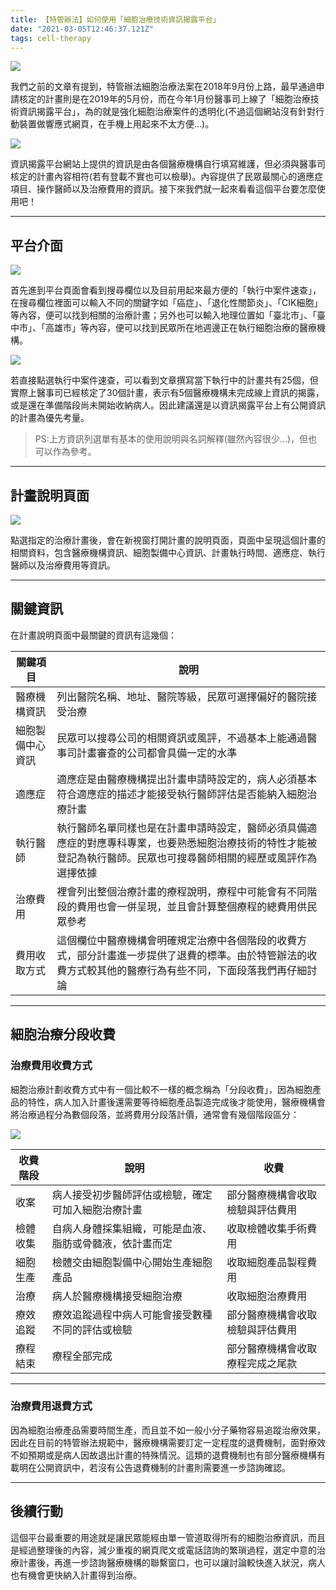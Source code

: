 ```yaml
---
title: 【特管辦法】如何使用「細胞治療技術資訊揭露平台」
date: "2021-03-05T12:46:37.121Z"
tags: cell-therapy
---
```


![](https://i.imgur.com/iBjVlrl.png)

我們之前的文章有提到，特管辦法細胞治療法案在2018年9月份上路，最早通過申請核定的計畫則是在2019年的5月份，而在今年1月份醫事司上線了「細胞治療技術資訊揭露平台」，為的就是強化細胞治療案件的透明化(不過這個網站沒有針對行動裝置做響應式網頁，在手機上用起來不太方便...)。

![](https://i.imgur.com/8RMwnVo.jpg)

資訊揭露平台網站上提供的資訊是由各個醫療機構自行填寫維護，但必須與醫事司核定的計畫內容相符(若有登載不實也可以檢舉)。內容提供了民眾最關心的適應症項目、操作醫師以及治療費用的資訊。接下來我們就一起來看看這個平台要怎麼使用吧！

---

## 平台介面

![](https://i.imgur.com/9PjXie0.jpg)

首先進到平台頁面會看到搜尋欄位以及目前用起來最方便的「執行中案件速查」，在搜尋欄位裡面可以輸入不同的關鍵字如「癌症」、「退化性關節炎」、「CIK細胞」等內容，便可以找到相關的治療計畫；另外也可以輸入地理位置如「臺北市」、「臺中市」、「高雄市」等內容，便可以找到民眾所在地週邊正在執行細胞治療的醫療機構。

![](https://i.imgur.com/j8CQOq5.jpg)

若直接點選執行中案件速查，可以看到文章撰寫當下執行中的計畫共有25個，但實際上醫事司已經核定了30個計畫，表示有5個醫療機構未完成線上資訊的揭露，或是還在準備階段尚未開始收納病人。因此建議還是以資訊揭露平台上有公開資訊的計畫為優先考量。
>PS:上方資訊列選單有基本的使用說明與名詞解釋(雖然內容很少...)，但也可以作為參考。

---

## 計畫說明頁面

![](https://i.imgur.com/NpfBb1E.jpg)

點選指定的治療計畫後，會在新視窗打開計畫的說明頁面，頁面中呈現這個計畫的相關資料，包含醫療機構資訊、細胞製備中心資訊、計畫執行時間、適應症、執行醫師以及治療費用等資訊。

---

## 關鍵資訊

在計畫說明頁面中最關鍵的資訊有這幾個：

關鍵項目|說明
---|---
醫療機構資訊|列出醫院名稱、地址、醫院等級，民眾可選擇偏好的醫院接受治療
細胞製備中心資訊|民眾可以搜尋公司的相關資訊或風評，不過基本上能通過醫事司計畫審查的公司都會具備一定的水準
適應症|適應症是由醫療機構提出計畫申請時設定的，病人必須基本符合適應症的描述才能接受執行醫師評估是否能納入細胞治療計畫
執行醫師|執行醫師名單同樣也是在計畫申請時設定，醫師必須具備適應症的對應專科專業，也要熟悉細胞治療技術的特性才能被登記為執行醫師。民眾也可搜尋醫師相關的經歷或風評作為選擇依據
治療費用|裡會列出整個治療計畫的療程說明，療程中可能會有不同階段的費用也會一併呈現，並且會計算整個療程的總費用供民眾參考
費用收取方式|這個欄位中醫療機構會明確規定治療中各個階段的收費方式，部分計畫進一步提供了退費的標準。由於特管辦法的收費方式較其他的醫療行為有些不同，下面段落我們再仔細討論

---

## 細胞治療分段收費

### 治療費用收費方式

細胞治療計劃收費方式中有一個比較不一樣的概念稱為「分段收費」，因為細胞產品的特性，病人加入計畫後還需要等待細胞產品製造完成後才能使用，醫療機構會將治療過程分為數個段落，並將費用分段落計價，通常會有幾個階段區分：

![](https://i.imgur.com/Uf6EDVP.png)


收費階段|說明|收費
---|---|---
收案|病人接受初步醫師評估或檢驗，確定可加入細胞治療計畫|部分醫療機構會收取檢驗與評估費用
檢體收集|自病人身體採集組織，可能是血液、脂肪或骨髓液，依計畫而定|收取檢體收集手術費用
細胞生產|檢體交由細胞製備中心開始生產細胞產品|收取細胞產品製程費用
治療|病人於醫療機構接受細胞治療|收取細胞治療費用
療效追蹤|療效追蹤過程中病人可能會接受數種不同的評估或檢驗|部分醫療機構會收取檢驗與評估費用
療程結束|療程全部完成|部分醫療機構會收取療程完成之尾款

---

### 治療費用退費方式

因為細胞治療產品需要時間生產，而且並不如一般小分子藥物容易追蹤治療效果，因此在目前的特管辦法規範中，醫療機構需要訂定一定程度的退費機制，面對療效不如預期或是病人因故退出計畫的特殊情況。這類的退費機制也有部分醫療機構有載明在公開資訊中，若沒有公告退費機制的計畫則需要進一步諮詢確認。

---

## 後續行動

這個平台最重要的用途就是讓民眾能經由單一管道取得所有的細胞治療資訊，而且是經過整理後的內容，減少重複的網頁爬文或電話諮詢的繁瑣過程，選定中意的治療計畫後，再進一步諮詢醫療機構的聯繫窗口，也可以讓討論較快進入狀況，病人也有機會更快納入計畫得到治療。

